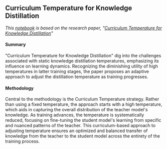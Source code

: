 ## Curriculum Temperature for Knowledge Distillation

*This [notebook](https://github.com/kdhutton/W210-Capstone/blob/main/competition_models/Curriculum_Temperature_Knowledge_Distillation/CTKD_Final_CIFAR.ipynb) is based on the research paper, "[Curriculum Temperature for Knowledge Distillation](https://arxiv.org/abs/2211.16231)"*


#### Summary

"Curriculum Temperature for Knowledge Distillation" dig into the challenges associated with static knowledge distillation temperatures, emphasizing its influence on learning dynamics. Recognizing the diminishing utility of high temperatures in latter training stages, the paper proposes an adaptive approach to adjust the distillation temperature as training progresses.

#### Methodology

Central to the methodology is the Curriculum Temperature strategy. Rather than using a fixed temperature, the approach starts with a high temperature, which aids in capturing the overall distribution of the teacher model's knowledge. As training advances, the temperature is systematically reduced, focusing on fine-tuning the student model's learning from specific and nuanced patterns of the teacher. This curriculum-based approach to adjusting temperature ensures an optimized and balanced transfer of knowledge from the teacher to the student model across the entirety of the training process.




